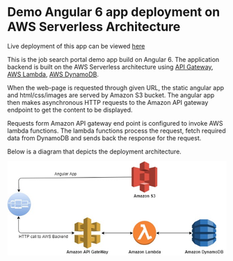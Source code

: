 # Demo Angular 6 app deployment on AWS Serverless Architecture 

Live deployment of this app can be viewed [here](http://bit.ly/angular-aws)

This is the job search portal demo app build on Angular 6. The application backend is built on the AWS Serverless architecture using [API Gateway](https://aws.amazon.com/api-gateway/), [AWS Lambda](https://aws.amazon.com/lambda/), [AWS DynamoDB](https://aws.amazon.com/dynamodb).

When the web-page is requested through given URL, the static angular app and html/css/images are served by Amazon S3 bucket. The angular app then makes asynchronous HTTP requests to the Amazon API gateway endpoint to get the content to be displayed.

Requests form Amazon API gateway end point is configured to invoke AWS lambda functions. The lambda functions process the request, fetch required data from DynamoDB and sends back the response for the request.

Below is a diagram that depicts the deployment architecture.

![architecture diagram]( https://github.com/CloudTara/angular-aws-serverless-demo/blob/master/AngularAWSDemoAppArchitecture.jpg)
